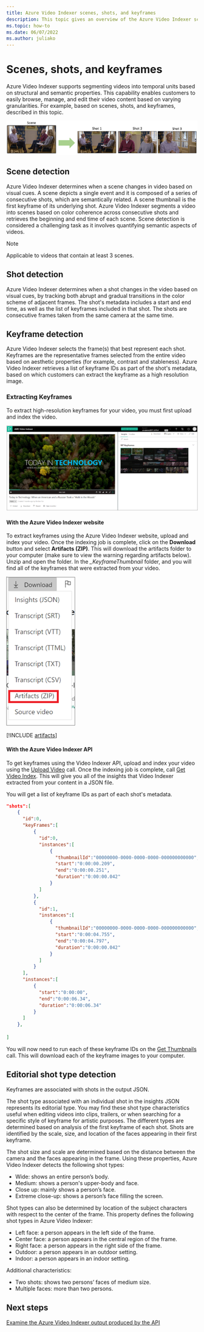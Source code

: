 ```yaml
---
title: Azure Video Indexer scenes, shots, and keyframes 
description: This topic gives an overview of the Azure Video Indexer scenes, shots, and keyframes.
ms.topic: how-to
ms.date: 06/07/2022
ms.author: juliako
---
```


# Scenes, shots, and keyframes

Azure Video Indexer supports segmenting videos into temporal units based on structural and semantic properties. This capability enables customers to easily browse, manage, and edit their video content based on varying granularities. For example, based on scenes, shots, and keyframes, described in this topic.   

![Scenes, shots, and keyframes](./media/scenes-shots-keyframes/scenes-shots-keyframes.png)
 
## Scene detection  
 
Azure Video Indexer determines when a scene changes in video based on visual cues. A scene depicts a single event and it is composed of a series of consecutive shots, which are semantically related. A scene thumbnail is the first keyframe of its underlying shot. Azure Video Indexer segments a video into scenes based on color coherence across consecutive shots and retrieves the beginning and end time of each scene. Scene detection is considered a challenging task as it involves quantifying semantic aspects of videos.

> [!NOTE]
> Applicable to videos that contain at least 3 scenes.

## Shot detection

Azure Video Indexer determines when a shot changes in the video based on visual cues, by tracking both abrupt and gradual transitions in the color scheme of adjacent frames. The shot's metadata includes a start and end time, as well as the list of keyframes included in that shot. The shots are consecutive frames taken from the same camera at the same time.

## Keyframe detection

Azure Video Indexer selects the frame(s) that best represent each shot. Keyframes are the representative frames selected from the entire video based on aesthetic properties (for example, contrast and stableness). Azure Video Indexer retrieves a list of keyframe IDs as part of the shot's metadata, based on which customers can extract the keyframe as a high resolution image.  

### Extracting Keyframes

To extract high-resolution keyframes for your video, you must first upload and index the video.

![Keyframes](./media/scenes-shots-keyframes/extracting-keyframes.png)

#### With the Azure Video Indexer website

To extract keyframes using the Azure Video Indexer website, upload and index your video. Once the indexing job is complete, click on the **Download** button and select **Artifacts (ZIP)**. This will download the artifacts folder to your computer (make sure to view the warning regarding artifacts below).  Unzip and open the folder. In the *_KeyframeThumbnail* folder, and you will find all of the keyframes that were extracted from your video. 

![Screenshot that shows the "Download" drop-down with "Artifacts" selected.](./media/scenes-shots-keyframes/extracting-keyframes2.png)
 
[!INCLUDE [artifacts](./includes/artifacts.md)]

#### With the Azure Video Indexer API

To get keyframes using the Video Indexer API, upload and index your video using the [Upload Video](https://api-portal.videoindexer.ai/api-details#api=Operations&operation=Upload-Video) call. Once the indexing job is complete, call [Get Video Index](https://api-portal.videoindexer.ai/api-details#api=Operations&operation=Get-Video-Index). This will give you all of the insights that Video Indexer extracted from your content in a JSON file.  

You will get a list of keyframe IDs as part of each shot's metadata. 

```json
"shots":[  
    {  
      "id":0,
      "keyFrames":[  
          {  
            "id":0,
            "instances":[  
                {  
                  "thumbnailId":"00000000-0000-0000-0000-000000000000",
                  "start":"0:00:00.209",
                  "end":"0:00:00.251",
                  "duration":"0:00:00.042"
                }
            ]
          },
          {  
            "id":1,
            "instances":[  
                {  
                  "thumbnailId":"00000000-0000-0000-0000-000000000000",
                  "start":"0:00:04.755",
                  "end":"0:00:04.797",
                  "duration":"0:00:00.042"
                }
            ]
          }
      ],
      "instances":[  
          {  
            "start":"0:00:00",
            "end":"0:00:06.34",
            "duration":"0:00:06.34"
          }
      ]
    },

]
```

You will now need to run each of these keyframe IDs on the [Get Thumbnails](https://api-portal.videoindexer.ai/api-details#api=Operations&operation=Get-Video-Thumbnail) call. This will download each of the keyframe images to your computer. 

## Editorial shot type detection

Keyframes are associated with shots in the output JSON. 

The shot type associated with an individual shot in the insights JSON represents its editorial type. You may find these shot type characteristics useful when editing videos into clips, trailers, or when searching for a specific style of keyframe for artistic purposes. The different types are determined based on analysis of the first keyframe of each shot. Shots are identified by the scale, size, and location of the faces appearing in their first keyframe. 

The shot size and scale are determined based on the distance between the camera and the faces appearing in the frame. Using these properties, Azure Video Indexer detects the following shot types:

* Wide: shows an entire person’s body.
* Medium: shows a person's upper-body and face.
* Close up: mainly shows a person’s face.
* Extreme close-up: shows a person’s face filling the screen. 

Shot types can also be determined by location of the subject characters with respect to the center of the frame. This property defines the following shot types in Azure Video Indexer:

* Left face: a person appears in the left side of the frame.
* Center face: a person appears in the central region of the frame.
* Right face: a person appears in the right side of the frame.
* Outdoor: a person appears in an outdoor setting.
* Indoor: a person appears in an indoor setting.

Additional characteristics:

* Two shots: shows two persons’ faces of medium size.
* Multiple faces: more than two persons.


## Next steps

[Examine the Azure Video Indexer output produced by the API](video-indexer-output-json-v2.md#scenes)
